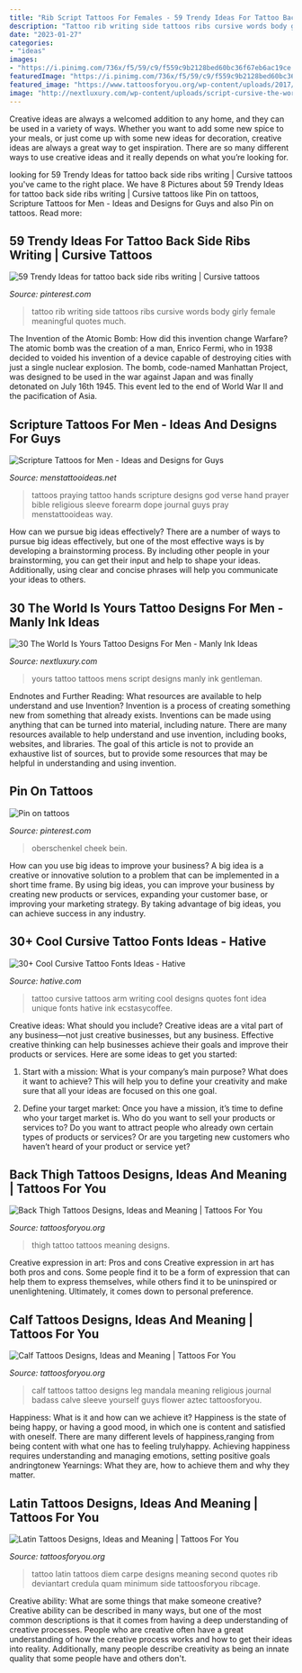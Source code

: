 ```yaml
---
title: "Rib Script Tattoos For Females - 59 Trendy Ideas For Tattoo Back Side Ribs Writing"
description: "Tattoo rib writing side tattoos ribs cursive words body girly female meaningful quotes much"
date: "2023-01-27"
categories:
- "ideas"
images:
- "https://i.pinimg.com/736x/f5/59/c9/f559c9b2128bed60bc36f67eb6ac19ce.jpg"
featuredImage: "https://i.pinimg.com/736x/f5/59/c9/f559c9b2128bed60bc36f67eb6ac19ce.jpg"
featured_image: "https://www.tattoosforyou.org/wp-content/uploads/2017/05/Back-Thigh-Tattoo.jpg"
image: "http://nextluxury.com/wp-content/uploads/script-cursive-the-world-is-yours-mens-rib-cage-old-school-letting-tattoos.jpg"
---
```



Creative ideas are always a welcomed addition to any home, and they can be used in a variety of ways. Whether you want to add some new spice to your meals, or just come up with some new ideas for decoration, creative ideas are always a great way to get inspiration. There are so many different ways to use creative ideas and it really depends on what you’re looking for.

	

		
looking for 59 Trendy Ideas for tattoo back side ribs writing | Cursive tattoos you've came to the right place. We have 8 Pictures about 59 Trendy Ideas for tattoo back side ribs writing | Cursive tattoos like Pin on tattoos, Scripture Tattoos for Men - Ideas and Designs for Guys and also Pin on tattoos. Read more:
		
    
## 59 Trendy Ideas For Tattoo Back Side Ribs Writing | Cursive Tattoos

<img loading=lazy src="https://i.pinimg.com/736x/f5/59/c9/f559c9b2128bed60bc36f67eb6ac19ce.jpg" onerror="this.onerror=null;this.src='https://tse2.mm.bing.net/th?id=OIP.5fbqMQH3hPLiivwzKnX6AQAAAA&amp;pid=15.1';" alt="59 Trendy Ideas for tattoo back side ribs writing | Cursive tattoos">

_Source: pinterest.com_

>tattoo rib writing side tattoos ribs cursive words body girly female meaningful quotes much. 

	

The Invention of the Atomic Bomb: How did this invention change Warfare?
The atomic bomb was the creation of a man, Enrico Fermi, who in 1938 decided to voided his invention of a device capable of destroying cities with just a single nuclear explosion. The bomb, code-named Manhattan Project, was designed to be used in the war against Japan and was finally detonated on July 16th 1945. This event led to the end of World War II and the pacification of Asia.

    
## Scripture Tattoos For Men - Ideas And Designs For Guys

<img loading=lazy src="http://www.menstattooideas.net/tattooimages/2017/07/scripture-tattoos-26.jpg" onerror="this.onerror=null;this.src='https://tse4.mm.bing.net/th?id=OIP.sEN2PlqvTiG9xsiYSp6-5wHaJ4&amp;pid=15.1';" alt="Scripture Tattoos for Men - Ideas and Designs for Guys">

_Source: menstattooideas.net_

>tattoos praying tattoo hands scripture designs god verse hand prayer bible religious sleeve forearm dope journal guys pray menstattooideas way. 

	

How can we pursue big ideas effectively?
There are a number of ways to pursue big ideas effectively, but one of the most effective ways is by developing a brainstorming process. By including other people in your brainstorming, you can get their input and help to shape your ideas. Additionally, using clear and concise phrases will help you communicate your ideas to others.

    
## 30 The World Is Yours Tattoo Designs For Men - Manly Ink Ideas

<img loading=lazy src="http://nextluxury.com/wp-content/uploads/script-cursive-the-world-is-yours-mens-rib-cage-old-school-letting-tattoos.jpg" onerror="this.onerror=null;this.src='https://tse4.mm.bing.net/th?id=OIP.Dp3fLnLUihdqsrJgrCS6QwAAAA&amp;pid=15.1';" alt="30 The World Is Yours Tattoo Designs For Men - Manly Ink Ideas">

_Source: nextluxury.com_

>yours tattoo tattoos mens script designs manly ink gentleman. 

	

Endnotes and Further Reading: What resources are available to help understand and use Invention?
Invention is a process of creating something new from something that already exists. Inventions can be made using anything that can be turned into material, including nature. There are many resources available to help understand and use invention, including books, websites, and libraries. The goal of this article is not to provide an exhaustive list of sources, but to provide some resources that may be helpful in understanding and using invention.

    
## Pin On Tattoos

<img loading=lazy src="https://i.pinimg.com/736x/5e/5f/c0/5e5fc07b225af769607d298c1afcaf50.jpg" onerror="this.onerror=null;this.src='https://tse3.mm.bing.net/th?id=OIP.zM63qVQX8v2hM3b3H_g4JgHaIe&amp;pid=15.1';" alt="Pin on tattoos">

_Source: pinterest.com_

>oberschenkel cheek bein. 

	

How can you use big ideas to improve your business?
A big idea is a creative or innovative solution to a problem that can be implemented in a short time frame. By using big ideas, you can improve your business by creating new products or services, expanding your customer base, or improving your marketing strategy. By taking advantage of big ideas, you can achieve success in any industry.

    
## 30+ Cool Cursive Tattoo Fonts Ideas - Hative

<img loading=lazy src="https://hative.com/wp-content/uploads/2014/02/cursive-tattoos/cursive-arm-tattoo-idea-9.jpg" onerror="this.onerror=null;this.src='https://tse2.mm.bing.net/th?id=OIP.A5ejsXBgFKkrfu-aR8ZR2AHaE8&amp;pid=15.1';" alt="30+ Cool Cursive Tattoo Fonts Ideas - Hative">

_Source: hative.com_

>tattoo cursive tattoos arm writing cool designs quotes font idea unique fonts hative ink ecstasycoffee. 

	

Creative ideas: What should you include?
Creative ideas are a vital part of any business—not just creative businesses, but any business. Effective creative thinking can help businesses achieve their goals and improve their products or services. Here are some ideas to get you started:
1. Start with a mission: What is your company’s main purpose? What does it want to achieve? This will help you to define your creativity and make sure that all your ideas are focused on this one goal.

2. Define your target market: Once you have a mission, it’s time to define who your target market is. Who do you want to sell your products or services to? Do you want to attract people who already own certain types of products or services? Or are you targeting new customers who haven’t heard of your product or service yet?

    
## Back Thigh Tattoos Designs, Ideas And Meaning | Tattoos For You

<img loading=lazy src="https://www.tattoosforyou.org/wp-content/uploads/2017/05/Back-Thigh-Tattoo.jpg" onerror="this.onerror=null;this.src='https://tse4.mm.bing.net/th?id=OIP.HRsA4W-j3sQYjq1BDO8oTQHaJ4&amp;pid=15.1';" alt="Back Thigh Tattoos Designs, Ideas and Meaning | Tattoos For You">

_Source: tattoosforyou.org_

>thigh tattoo tattoos meaning designs. 

	

Creative expression in art: Pros and cons
Creative expression in art has both pros and cons. Some people find it to be a form of expression that can help them to express themselves, while others find it to be uninspired or unenlightening. Ultimately, it comes down to personal preference.

    
## Calf Tattoos Designs, Ideas And Meaning | Tattoos For You

<img loading=lazy src="https://www.tattoosforyou.org/wp-content/uploads/2016/05/Tattoo-Calf.jpg" onerror="this.onerror=null;this.src='https://tse3.mm.bing.net/th?id=OIP.0IZbg7I24YH4lNu01TWmdAHaHa&amp;pid=15.1';" alt="Calf Tattoos Designs, Ideas and Meaning | Tattoos For You">

_Source: tattoosforyou.org_

>calf tattoos tattoo designs leg mandala meaning religious journal badass calve sleeve yourself guys flower aztec tattoosforyou. 

	

Happiness: What is it and how can we achieve it?
Happiness is the state of being happy, or having a good mood, in which one is content and satisfied with oneself. There are many different levels of happiness,ranging from being content with what one has to feeling trulyhappy. Achieving happiness requires understanding and managing emotions, setting positive goals andringtonew Yearnings: What they are, how to achieve them and why they matter.

    
## Latin Tattoos Designs, Ideas And Meaning | Tattoos For You

<img loading=lazy src="http://www.tattoosforyou.org/wp-content/uploads/2013/11/Latin-Tattoo-682x1024.jpg" onerror="this.onerror=null;this.src='https://tse4.mm.bing.net/th?id=OIP.nbWtpd8_WRnwCTTE2LTUWAHaLH&amp;pid=15.1';" alt="Latin Tattoos Designs, Ideas and Meaning | Tattoos For You">

_Source: tattoosforyou.org_

>tattoo latin tattoos diem carpe designs meaning second quotes rib deviantart credula quam minimum side tattoosforyou ribcage. 

	

Creative ability: What are some things that make someone creative?
Creative ability can be described in many ways, but one of the most common descriptions is that it comes from having a deep understanding of creative processes. People who are creative often have a great understanding of how the creative process works and how to get their ideas into reality. Additionally, many people describe creativity as being an innate quality that some people have and others don't.

